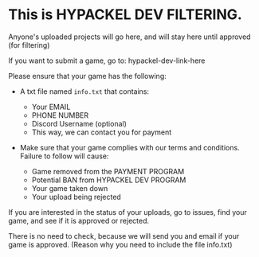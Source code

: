 # This is HYPACKEL DEV FILTERING.

Anyone's uploaded projects will go here, and will stay here until approved (for filtering)

If you want to submit a game, go to: hypackel-dev-link-here

Please ensure that your game has the following:
  - A txt file named `info.txt` that contains:
      - Your EMAIL
      - PHONE NUMBER
      - Discord Username (optional)
      - This way, we can contact you for payment

  - Make sure that your game complies with our terms and conditions. Failure to follow will cause:
      - Game removed from the PAYMENT PROGRAM
      - Potential BAN from HYPACKEL DEV PROGRAM
      - Your game taken down
      - Your upload being rejected

If you are interested in the status of your uploads, go to issues, find your game, and see if it is approved or rejected.

There is no need to check, because we will send you and email if your game is approved. (Reason why you need to include the file info.txt)
